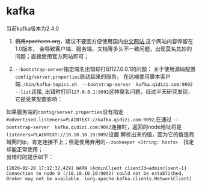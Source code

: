 # kafka 

当前kafka版本为2.4.0   

1. ~~慎用apachecn.org~~，建议不要图方便使用国内[中文网站](http://kafka.apachecn.org/quickstart.html),这个网站内容停留在1.0版本，
会导致客户端、服务端、文档等多头不一致问题，出现莫名其妙的问题；直接使用官方网站即可；  

2. `--bootstrap-server`指定域名出错却打印127.0.0.1的问题：
关于使用源码配置`config/server.properties`启动起来的服务，
在远端使用脚本客户端`./bin/kafka-topics.sh  --bootstrap-server  kafka.qidizi.com:9092  --list`连接,
出错时打印`127.0.0.1:9092`这种莫名问题，经过半天研究发现，它是受某配置影响：

如果服务端的`config/server.properties`没有指定`#advertised.listeners=PLAINTEXT://kafka.qidizi.com:9092`,在通过
`--bootstrap-server  kafka.qidizi.com:9092`连接时，返回的node地址将是`listeners=PLAINTEXT://10.10.10.10:9092`设置
解析出来的值，因为它的值是局域网的ip，肯定连接不上；但是使用弃用的`--zookeeper <String: hosts>  `指定却能正常使用；  
出错时的提示如下：   

```
[2020-02-28 17:12:32,429] WARN [AdminClient clientId=adminclient-1] Connection to node 0 (/10.10.10.10:9092) could not be established. Broker may not be available. (org.apache.kafka.clients.NetworkClient)
```  

